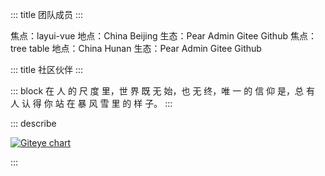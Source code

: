 ::: title 团队成员
:::

<lay-card>
    <lay-row>
        <lay-col md="1">
            <lay-avatar src="https://portrait.gitee.com/uploads/avatars/user/1611/4835367_Jmysy_1578975358.png"></lay-avatar>
        </lay-col>
        <lay-col md="6">
            焦点：layui-vue
        </lay-col>
        <lay-col md="4">
            地点：China Beijing
        </lay-col>
        <lay-col md="5">
            生态：Pear Admin
        </lay-col>
        <lay-col md="8">
            Gitee Github
        </lay-col>
    </lay-row>
</lay-card>
<lay-card>
    <lay-row>
        <lay-col md="1">
            <lay-avatar src="https://portrait.gitee.com/uploads/avatars/user/1755/5267877_jobin_jia_1608578025.png"></lay-avatar>
        </lay-col>
        <lay-col md="6">
            焦点：tree table
        </lay-col>
        <lay-col md="4">
            地点：China Hunan
        </lay-col>
        <lay-col md="5">
            生态：Pear Admin
        </lay-col>
        <lay-col md="8">
            Gitee Github
        </lay-col>
    </lay-row>
</lay-card>

<br>

::: title 社区伙伴
:::

::: block
在 人 的 尺 度 里，世 界 既 无 始，也 无 终，唯 一 的 信 仰 是，总 有 人 认 得 你 站 在 暴 风 雪 里 的 样 子。
:::

::: describe 

[![Giteye chart](https://chart.giteye.net/gitee/layui-vue/layui-vue/DBC9Z6HQ.png)](https://giteye.net/chart/DBC9Z6HQ)

:::